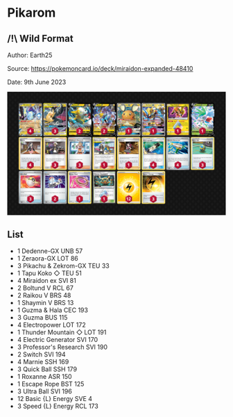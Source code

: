 # Pikarom

## /!\ Wild Format

Author: Earth25

Source: <https://pokemoncard.io/deck/miraidon-expanded-48410>

Date: 9th June 2023

![decklist](../../images/SVI/Pikarom/4-%20Pikarom.png)

## List

* 1 Dedenne-GX UNB 57
* 1 Zeraora-GX LOT 86
* 3 Pikachu & Zekrom-GX TEU 33
* 1 Tapu Koko ◇ TEU 51
* 4 Miraidon ex SVI 81
* 2 Boltund V RCL 67
* 2 Raikou V BRS 48
* 1 Shaymin V BRS 13
* 1 Guzma & Hala CEC 193
* 3 Guzma BUS 115
* 4 Electropower LOT 172
* 1 Thunder Mountain ◇ LOT 191
* 4 Electric Generator SVI 170
* 3 Professor's Research SVI 190
* 2 Switch SVI 194
* 4 Marnie SSH 169
* 3 Quick Ball SSH 179
* 1 Roxanne ASR 150
* 1 Escape Rope BST 125
* 3 Ultra Ball SVI 196
* 12 Basic {L} Energy SVE 4
* 3 Speed {L} Energy RCL 173
